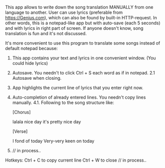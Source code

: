 This app allows to write down the song translation MANUALLY from one language to another.
User can use lyrics (preferable from https://Genius.com), which can also be found by built-in HTTP-request.
In other words, this is a notepad-like app but with auto-save (each 5 seconds) and with lyrics in right part of screen.
If anyone doesn't know, song translation is fun and it's not discussed.

It's more convenient to use this program to translate some songs instead of default notepad because:
1. This app contains your text and lyrics in one convenient window. (You could hide lyrics)
2. Autosave. You needn't to click Ctrl + S each word as if in notepad.
  2.1 Autosave when closing.
4. App highlights the current line of lyrics that you enter right now.
5. Auto-completion of already entered lines. You needn't copy lines manually.
  4.1. Following to the song structure like:

   [Chorus]
   
   lalala nice day
   it's pretty nice day


   [Verse]

   I fond of today
   Very-very keen on today
7. // in process..

Hotkeys:
Ctrl + C to copy current line
Ctrl + W to close
// in process..
